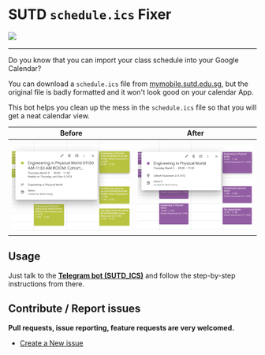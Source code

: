 # SUTD `schedule.ics` Fixer

<img src="https://img.shields.io/github/license/MarkHershey/calendar-generator?style=plastic">

---

Do you know that you can import your class schedule into your Google Calendar?

You can download a `schedule.ics` file from [mymobile.sutd.edu.sg](http://mymobile.sutd.edu.sg/), but the original file is badly formatted and it won't look good on your calendar App.

This bot helps you clean up the mess in the `schedule.ics` file so that you will get a neat calendar view.

| Before | After |
| :---: | :---: |
| <img src="imgs/before.png" height=auto width=auto> | <img src="imgs/after.png" height=auto width=auto> |


## Usage

Just talk to the [**Telegram bot (SUTD_ICS)**](https://t.me/sutd_ics_bot) and follow the step-by-step instructions from there.

## Contribute / Report issues

**Pull requests, issue reporting, feature requests are very welcomed.**


- [Create a New issue](https://github.com/MarkHershey/calendar-generator/issues)





<!-- 1. Go to [mymobile.sutd.edu.sg](mymobile.sutd.edu.sg).
2. Student Log In > Schedule > Top-right option icon > Download Schedule > Select Term
3. You will get `schedule.ics` for your selected term.
4. Download this Python file [`ics_fixer2.py`](https://github.com/MarkHershey/calendar-generator/blob/master/ics_fixer2.py).
5. Open `ics_fixer2.py` using any text editor.
6. Update the value of the `path` variable at 3rd line to the path of your `schedule.ics` on your local machine.
6. Save and Run. `python3 ics_fixer2.py`
7. `new.ics` will be generated, which is the cleaned version of your schedule.
8. Import it to your google calendar now! -->
